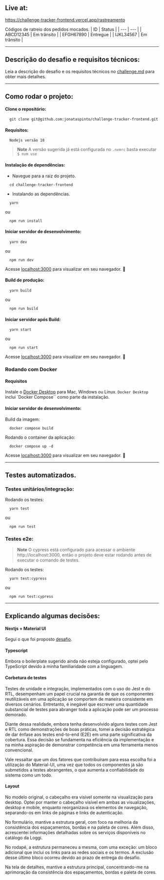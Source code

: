 ## Live at:

https://challenge-tracker-frontend.vercel.app/rastreamento

Códigos de ratreio dos pedidos mocados.
| ID | Status |
| --- | --- |
| ABCD12345 | Em trânsito |
| EFGH67890 | Entregue |
| IJKL34567 | Em trânsito |

---

## Descrição do desafio e requisitos técnicos:

Leia a descrição do desafio e os requisitos técnicos no [challenge.md](challenge.md) para obter mais detalhes.

---

## Como rodar o projeto:

#### Clone o repositório:

```shell
  git clone git@github.com:jonataspinto/challenge-tracker-frontend.git
```

#### Requisitos:

```
  Nodejs versão 18
```

> **Note**
> A versão sugerida já está configurada no `.nvmrc` basta executar `$ nvm use`

#### Instalação de dependências:

- Navegue para a raiz do projeto.

```shell
  cd challenge-tracker-frontend
```

- Instalando as dependências.

```shell
  yarn
```

ou

```shell
  npm run install
```

#### Iniciar servidor de desenvolvimento:

```shell
  yarn dev
```

ou

```shell
  npm run dev
```

Acesse [localhost:3000](http://localhost:3000) para visualizar em seu navegador. :tada:

#### Build de produção:

```shell
  yarn build
```

ou

```shell
  npm run build
```

#### Iniciar servidor após Build:

```shell
  yarn start
```

ou

```shell
  npm run start
```

Acesse [localhost:3000](http://localhost:3000) para visualizar em seu navegador. :tada:

### Rodando com Docker

#### Requisitos

Instale o [Docker Desktop](https://docs.docker.com/get-docker/) para Mac, Windows ou Linux. `Docker Desktop` inclui `Docker Compose`` como parte da instalação.

#### Iniciar servidor de desenvolvimento:

Build da imagem:

```shell
  docker compose build
```

Rodando o container da aplicação:

```shell
  docker compose up -d
```

Acesse [localhost:3000](http://localhost:3000) para visualizar em seu navegador. :tada:

---

## Testes automatizados.

### Testes unitários/integração:

Rodando os testes:

```sell
  yarn test
```

ou

```shell
  npm run test
```

### Testes e2e:

> **Note**
> O cypress está configurado para acessar o ambiente http://localhost:3000, então o projeto deve estar rodando antes de executar o comando de testes.

Rodando os testes:

```sell
  yarn test:cypress
```

ou

```shell
  npm run test:cypress
```

---

## Explicando algumas decisões:

#### Nextjs + Material UI

Segui o que foi proposto [desafio](challenge.md).

#### Typescript

Embora o boilerplate sugerido ainda não esteja configurado, optei pelo TypeScript devido à minha familiaridade com a linguagem.

#### Corbetura de testes

Testes de unidade e integração, implementados com o uso do Jest e do RTL, desempenham um papel crucial na garantia de que os componentes reutilizáveis em uma aplicação se comportem de maneira consistente em diversos cenários. Entretanto, é inegável que escrever uma quantidade substancial de testes para abranger toda a aplicação pode ser um processo demorado.

Diante dessa realidade, embora tenha desenvolvido alguns testes com Jest e RTL como demonstrações de boas práticas, tomei a decisão estratégica de dar ênfase aos testes end-to-end (E2E) em uma parte significativa da cobertura. Essa decisão se fundamenta na eficiência da implementação e na minha aspiração de demonstrar competência em uma ferramenta menos convencional.

Vale ressaltar que um dos fatores que contribuíram para essa escolha foi a utilização do Material-UI, uma vez que todos os componentes já são submetidos a testes abrangentes, o que aumenta a confiabilidade do sistema como um todo.

#### Layout

No modelo original, o cabeçalho era visível somente na visualização para desktop. Optei por manter o cabeçalho visível em ambas as visualizações, desktop e mobile, enquanto reorganizava os elementos de navegação, separando-os em links de páginas e links de autenticação.

No formulário, mantive a estrutura geral, com foco na melhoria da consistência dos espaçamentos, bordas e na paleta de cores. Além disso, acrescentei informações detalhadas sobre os serviços disponíveis no catálogo da Loggi.

No rodapé, a estrutura permaneceu a mesma, com uma exceção: um bloco adicional que inclui os links para as redes sociais e os termos. A exclusão desse último bloco ocorreu devido ao prazo de entrega do desafio.

Na tela de detalhes, mantive a estrutura principal, concentrando-me na aprimoração da consistência dos espaçamentos, bordas e paleta de cores.
